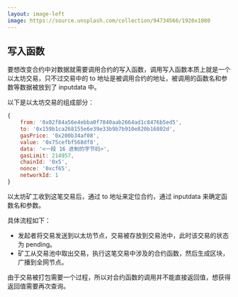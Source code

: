 ```yaml
---
layout: image-left
image: https://source.unsplash.com/collection/94734566/1920x1080
---
```


## 写入函数

要想改变合约中对数据就需要调用合约的写入函数，调用写入函数本质上就是一个以太坊交易，只不过交易中的 to 地址是被调用合约的地址，被调用的函数名和参数等数据被放到了 inputdata 中。

以下是以太坊交易的组成部分：

``` js
{
    from: '0x02f84a56e4ebba0f7840aab2664ad1c8476b5ed5',
    to: '0x159b1ca268155e6e39e33b9b7b910e820b16802d',
    gasPrice: '0x200b34af08',
    value: '0x75cefbf568df8',
    data: '<一段 16 进制的字节码>',
    gasLimit: 214957,
    chainId: '0x5',
    nonce: '0xcf65',
    networkId: 1
}
```

以太坊矿工收到这笔交易后，通过 to 地址来定位合约，通过 inputdata 来确定函数名和参数。

具体流程如下：

- 发起者将交易发送到以太坊节点，交易被存放到交易池中，此时该交易的状态为 pending。
- 矿工从交易池中取出交易，执行这笔交易中涉及的合约函数，然后生成区块，广播到全网节点。

由于交易被打包需要一个过程，所以对合约函数的调用并不能直接返回值，想获得返回值需要再次查询。